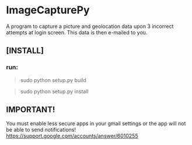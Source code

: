 # ImageCapturePy
A program to capture a picture and geolocation data upon 3 incorrect attempts at login screen. This data is then e-mailed to you.

## [INSTALL]
### run:

>sudo python setup.py build

>sudo python setup.py install

## IMPORTANT!
You must enable less secure apps in your gmail settings or the app will not be able to send notifications!
https://support.google.com/accounts/answer/6010255
